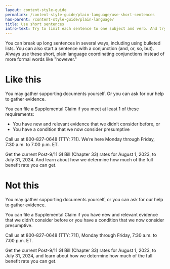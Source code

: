 ```yaml
---
layout: content-style-guide
permalink: /content-style-guide/plain-language/use-short-sentences
has-parent: /content-style-guide/plain-language/
title: Use short sentences
intro-text: Try to limit each sentence to one subject and verb. And try to limit each sentence to no more than 25 words. 
---
```


You can break up long sentences in several ways, including using bulleted lists. You can also start a sentence with a conjunction (and, or, so, but). Always use these short, plain language coordinating conjunctions instead of more formal words like "however."  

<div class="do-dont">
<div class="do-dont__do">
<h1 class="do-dont__heading">Like this</h1>
<div class="do-dont__content" markdown="1">
  
You may gather supporting documents yourself. Or you can ask for our help to gather evidence.  

You can file a Supplemental Claim if you meet at least 1 of these requirements:
<ul>
  <li>You have new and relevant evidence that we didn’t consider before, or</li>
  <li>You have a condition that we now consider presumptive</li>
</ul>  

Call us at 800-827-0648 (TTY: 711). We’re here Monday through Friday, 7:30 a.m. to 7:00 p.m. ET.  

Get the current Post-9/11 GI Bill (Chapter 33) rates for August 1, 2023, to July 31, 2024. And learn about how we determine how much of the full benefit rate you can get.

</div>
</div>

<div class="do-dont__dont">
<h1 class="do-dont__heading">Not this</h1>
<div class="do-dont__content" markdown="1">
  
You may gather supporting documents yourself, or you can ask for our help to gather evidence.  

You can file a Supplemental Claim if you have new and relevant evidence that we didn’t consider before or you have a condition that we now consider presumptive.  

Call us at 800-827-0648 (TTY: 711), Monday through Friday, 7:30 a.m. to 7:00 p.m. ET.  

Get the current Post-9/11 GI Bill (Chapter 33) rates for August 1, 2023, to July 31, 2024, and learn about how we determine how much of the full benefit rate you can get.  

</div>
</div>
</div>
